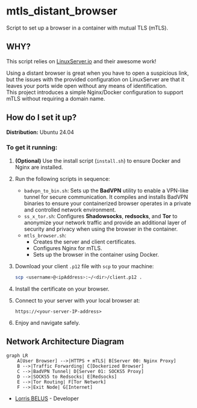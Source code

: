# mtls_distant_browser
Script to set up a browser in a container with mutual TLS (mTLS).

## WHY?
This script relies on [LinuxServer.io](https://docs.linuxserver.io) and their awesome work!

Using a distant browser is great when you have to open a suspicious link, but the issues with the provided configuration on LinuxServer are that it leaves your ports wide open without any means of identification.  
This project introduces a simple Nginx/Docker configuration to support mTLS without requiring a domain name.

## How do I set it up?
**Distribution:** Ubuntu 24.04

### To get it running:

1. **(Optional)** Use the install script (`install.sh`) to ensure Docker and Nginx are installed.

2. Run the following scripts in sequence:
   - `badvpn_to_bin.sh`: Sets up the **BadVPN** utility to enable a VPN-like tunnel for secure communication. It compiles and installs BadVPN binaries to ensure your containerized browser operates in a private and controlled network environment.
   - `ss_x_tor.sh`: Configures **Shadowsocks**, **redsocks**, and **Tor** to anonymize your network traffic and provide an additional layer of security and privacy when using the browser in the container.
   - `mtls_browser.sh`: 
     - Creates the server and client certificates.
     - Configures Nginx for mTLS.
     - Sets up the browser in the container using Docker.

3. Download your client `.p12` file with `scp` to your machine:
   ```sh
   scp <username>@<ipAddress>:~/<dir>/client.p12 .
   ```

4. Install the certificate on your browser.

5. Connect to your server with your local browser at:
   ```
   https://<your-server-IP-address>
   ```

6. Enjoy and navigate safely.

## Network Architecture Diagram

```mermaid
graph LR
    A[User Browser] -->|HTTPS + mTLS| B[Server 00: Nginx Proxy]
    B -->|Traffic Forwarding| C[Dockerized Browser]
    C -->|BadVPN Tunnel| D[Server 01: SOCKS5 Proxy]
    D -->|SOCKS5 to Redsocks| E[Redsocks]
    E -->|Tor Routing| F[Tor Network]
    F -->|Exit Node| G[Internet]
```



* [Lorris BELUS](https://github.com/Lbelus) - Developer
